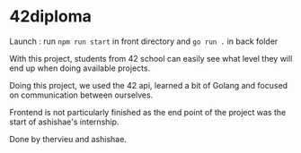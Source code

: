 # 42diploma

Launch : run `npm run start` in front directory and `go run .` in back folder

With this project, students from 42 school can easily see what level they will end up when doing available projects.

Doing this project, we used the 42 api, learned a bit of Golang and focused on communication between ourselves.

Frontend is not particularly finished as the end point of the project was the start of ashishae's internship.

Done by thervieu and ashishae.
